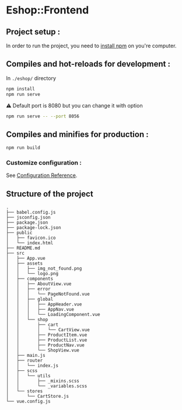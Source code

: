 # Eshop::Frontend

## Project setup :

In order to run the project, you need to [install npm](https://docs.npmjs.com/downloading-and-installing-node-js-and-npm) on you're computer.

## Compiles and hot-reloads for development :
In  `./eshop/` directory
```bash
npm install
npm run serve
```
:warning: Default port is 8080 but you can change it with option
```bash
npm run serve -- --port 8056
```

## Compiles and minifies for production :
```bash
npm run build
```

### Customize configuration :
See [Configuration Reference](https://cli.vuejs.org/config/).

## Structure of the project

```
.
├── babel.config.js
├── jsconfig.json
├── package.json
├── package-lock.json
├── public
│   ├── favicon.ico
│   └── index.html
├── README.md
├── src
│   ├── App.vue
│   ├── assets
│   │   ├── img_not_found.png
│   │   └── logo.png
│   ├── components
│   │   ├── AboutView.vue
│   │   ├── error
│   │   │   └── PageNotFound.vue
│   │   ├── global
│   │   │   ├── AppHeader.vue
│   │   │   ├── AppNav.vue
│   │   │   └── LoadingComponent.vue
│   │   └── shop
│   │       ├── cart
│   │       │   └── CartView.vue
│   │       ├── ProductItem.vue
│   │       ├── ProductList.vue
│   │       ├── ProductNav.vue
│   │       └── ShopView.vue
│   ├── main.js
│   ├── router
│   │   └── index.js
│   ├── scss
│   │   └── utils
│   │       ├── _mixins.scss
│   │       └── _variables.scss
│   └── stores
│       └── CartStore.js
└── vue.config.js
```